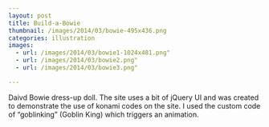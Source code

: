 ```yaml
---
layout: post
title: Build-a-Bowie
thumbnail: /images/2014/03/bowie-495x436.png
categories: illustration
images:
  - url: /images/2014/03/bowie1-1024x481.png"
  - url: /images/2014/03/bowie2.png"
  - url: /images/2014/03/bowie3.png"

---
```


Daivd Bowie dress-up doll. The site uses a bit of jQuery UI and was created to demonstrate the use of konami codes on the site. I used the custom code of &#8220;goblinking&#8221; (Goblin King) which triggers an animation.